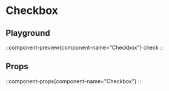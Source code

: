 # Checkbox

## Playground

::component-preview{component-name="Checkbox"}
check
::

## Props

::component-props{component-name="Checkbox"}
::
